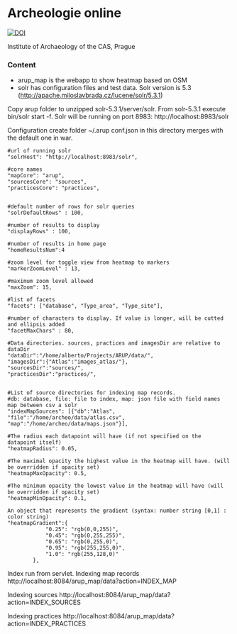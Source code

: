 # Archeologie online #

[![DOI](https://zenodo.org/badge/112324331.svg)](https://zenodo.org/badge/latestdoi/112324331)

Institute of Archaeology of the CAS, Prague

### Content ###

* arup_map is the webapp to show heatmap based on OSM
* solr has configuration files and test data. Solr version is 5.3 (http://apache.miloslavbrada.cz/lucene/solr/5.3.1)

 Copy arup folder to unzipped solr-5.3.1/server/solr. 
 From solr-5.3.1 execute bin/solr start -f. Solr will be running on port 8983: http://localhost:8983/solr  

Configuration
create folder ~/.arup
conf.json in this directory merges with the default one in war.


    #url of running solr
    "solrHost": "http://localhost:8983/solr",

    #core names
    "mapCore": "arup",
    "sourcesCore": "sources",
    "practicesCore": "practices",
    

    #default number of rows for solr queries
    "solrDefaultRows" : 100,

    #number of results to display
    "displayRows" : 100,

    #number of results in home page
    "homeResultsNum":4

    #zoom level for toggle view from heatmap to markers
    "markerZoomLevel" : 13,

    #maximum zoom level allowed
    "maxZoom": 15,

    #list of facets
    "facets": ["database", "Type_area", "Type_site"],

    #number of characters to display. If value is longer, will be cutted and ellipsis added
    "facetMaxChars" : 80,

    #Data directories. sources, practices and imagesDir are relative to dataDir
    "dataDir":"/home/alberto/Projects/ARUP/data/",
    "imagesDir":{"Atlas":"images_atlas/"},
    "sourcesDir":"sources/",
    "practicesDir":"practices/",


    #List of source directories for indexing map records. 
    #db: database, file: file to index, map: json file with field names map between csv a solr 
    "indexMapSources": [{"db":"Atlas", "file":"/home/archeo/data/atlas.csv", "map":"/home/archeo/data/maps.json"}],

    #The radius each datapoint will have (if not specified on the datapoint itself) 
    "heatmapRadius": 0.05,

    #The maximal opacity the highest value in the heatmap will have. (will be overridden if opacity set)
    "heatmapMaxOpacity": 0.5,

    #The minimum opacity the lowest value in the heatmap will have (will be overridden if opacity set)
    "heatmapMinOpacity": 0.1,

    An object that represents the gradient (syntax: number string [0,1] : color string)
    "heatmapGradient":{
                "0.25": "rgb(0,0,255)",
                "0.45": "rgb(0,255,255)",
                "0.65": "rgb(0,255,0)",
                "0.95": "rgb(255,255,0)",
                "1.0": "rgb(255,128,0)"
            },

Index run from servlet.
Indexing map records
http://localhost:8084/arup_map/data?action=INDEX_MAP

Indexing sources
http://localhost:8084/arup_map/data?action=INDEX_SOURCES

Indexing practices
http://localhost:8084/arup_map/data?action=INDEX_PRACTICES

